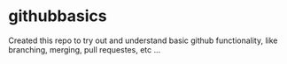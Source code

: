 # githubbasics
Created this repo to try out and understand basic github functionality, like branching, merging, pull requestes, etc ... 
